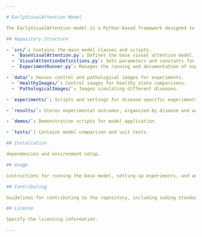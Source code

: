 ```yaml
---

# EarlyVisualAttention Model

The EarlyVisualAttention model is a Python-based framework designed to simulate and study the impact of various visual pathologies on attention mechanisms by manipulating model parameters. This model allows for comparisons with established visual attention models and supports extensive image-based experiments to explore different pathological states.

## Repository Structure

- `src/`: Contains the main model classes and scripts.
  - `BaseVisualAttention.py`: Defines the base visual attention model.
  - `VisualAttentionDefinitions.py`: Sets parameters and constants for the model.
  - `ExperimentRunner.py`: Manages the running and documentation of experiments.

- `data/`: Houses control and pathological images for experiments.
  - `HealthyImages/`: Control images for healthy state comparisons.
  - `PathologicalImages/`: Images simulating different diseases.

- `experiments/`: Scripts and settings for disease-specific experiments.

- `results/`: Stores experimental outcomes, organized by disease and weight types.

- `demos/`: Demonstration scripts for model application.

- `tests/`: Contains model comparison and unit tests.

## Installation

dependencies and environment setup.

## Usage

instructions for running the base model, setting up experiments, and analyzing results.

## Contributing

Guidelines for contributing to the repository, including coding standards, pull request procedures, etc.

## License

Specify the licensing information.

---
```

